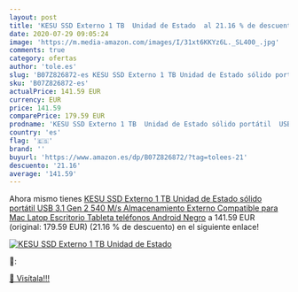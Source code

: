 ```yaml
---
layout: post
title: 'KESU SSD Externo 1 TB  Unidad de Estado  al 21.16 % de descuento'
date: 2020-07-29 09:05:24
image: 'https://m.media-amazon.com/images/I/31xt6KKYz6L._SL400_.jpg'
comments: true
category: ofertas
author: 'tole.es'
slug: 'B07Z826872-es KESU SSD Externo 1 TB Unidad de Estado sólido portátil USB...'
sku: 'B07Z826872-es'
actualPrice: 141.59 EUR
currency: EUR
price: 141.59
comparePrice: 179.59 EUR
prodname: 'KESU SSD Externo 1 TB  Unidad de Estado sólido portátil  USB 3.1 Gen 2 540 M/s  Almacenamiento Externo Compatible para Mac  Latop  Escritorio  Tableta  teléfonos Android Negro'
country: 'es'
flag: '🇪🇸'
brand: ''
buyurl: 'https://www.amazon.es/dp/B07Z826872/?tag=tolees-21'
descuento: '21.16'
average: '141.59'
---
```


Ahora mismo tienes [KESU SSD Externo 1 TB  Unidad de Estado sólido portátil  USB 3.1 Gen 2 540 M/s  Almacenamiento Externo Compatible para Mac  Latop  Escritorio  Tableta  teléfonos Android Negro](https://www.amazon.es/dp/B07Z826872/?tag=tolees-21) a 141.59 EUR (original: 179.59 EUR) (21.16 %  de descuento) en el siguiente enlace!

[![KESU SSD Externo 1 TB  Unidad de Estado ](https://m.media-amazon.com/images/I/31xt6KKYz6L._SL400_.jpg)](https://www.amazon.es/dp/B07Z826872/?tag=tolees-21)

🔎:


[🛒 Visítala!!!](https://www.amazon.es/dp/B07Z826872/?tag=tolees-21)
